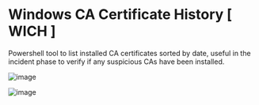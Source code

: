 # Windows CA Certificate History [ WICH ]
Powershell tool to list installed CA certificates sorted by date, useful in the incident phase to verify if any suspicious CAs have been installed.

![image](https://github.com/massimiliano-dalcero/Windows_CA_certificate_history/assets/5049867/2b04934a-a893-4518-9598-6bb3223c1988)

![image](https://github.com/massimiliano-dalcero/Windows_CA_certificate_history/assets/5049867/3c5246b5-b8ae-4c6d-84d1-6c706efea95a)
